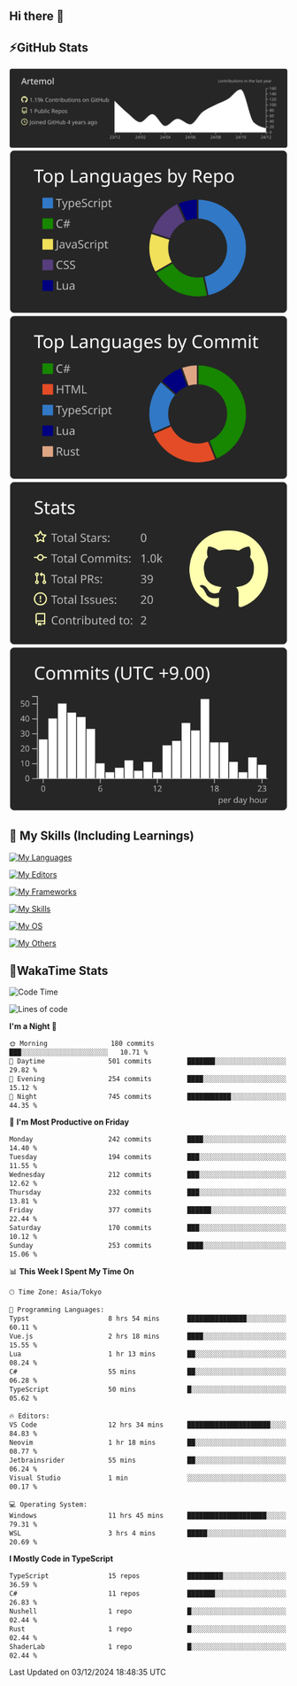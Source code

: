 ## Hi there 👋
<!--
**Artemol/Artemol** is a ✨ _special_ ✨ repository because its `README.md` (this file) appears on your GitHub profile.

Here are some ideas to get you started:

- 🔭 I’m currently working on ...
- 🌱 I’m currently learning ...
- 👯 I’m looking to collaborate on ...
- 🤔 I’m looking for help with ...
- 💬 Ask me about ...
- 📫 How to reach me: ...
- 😄 Pronouns: ...
- ⚡ Fun fact: ...
-->

## ⚡GitHub Stats
[![](https://raw.githubusercontent.com/Artemol/Artemol/main/profile-summary-card-output/apprentice/0-profile-details.svg)](https://github.com/vn7n24fzkq/github-profile-summary-cards)
[![](https://raw.githubusercontent.com/Artemol/Artemol/main/profile-summary-card-output/apprentice/1-repos-per-language.svg)](https://github.com/vn7n24fzkq/github-profile-summary-cards) [![](https://raw.githubusercontent.com/Artemol/Artemol/main/profile-summary-card-output/apprentice/2-most-commit-language.svg)](https://github.com/vn7n24fzkq/github-profile-summary-cards)
[![](https://raw.githubusercontent.com/Artemol/Artemol/main/profile-summary-card-output/apprentice/3-stats.svg)](https://github.com/vn7n24fzkq/github-profile-summary-cards) [![](https://raw.githubusercontent.com/Artemol/Artemol/main/profile-summary-card-output/apprentice/4-productive-time.svg)](https://github.com/vn7n24fzkq/github-profile-summary-cards)

## 🌱 My Skills (Including Learnings)

<!--
### Languages
-->
[![My Languages](https://skillicons.dev/icons?i=ts,py,cs,dotnet,rust,go,c,matlab,css)](https://skillicons.dev)

<!--
### Editors
-->
[![My Editors](https://skillicons.dev/icons?i=vscode,neovim,vim,visualstudio,idea)](https://skillicons.dev)

<!--
### Frameworks
-->
[![My Frameworks](https://skillicons.dev/icons?i=react,nestjs,vite,tailwind,tauri,electron,remix,nextjs,fastapi)](https://skillicons.dev)

<!--
### Tools
-->
[![My Skills](https://skillicons.dev/icons?i=git,nodejs,docker,unity,postman,bun,discord,cloudflare,bash,prometheus,grafana,obsidian)](https://skillicons.dev)

<!--
### OS
-->
[![My OS](https://skillicons.dev/icons?i=windows,ubuntu)](https://skillicons.dev)

<!--
### Others
-->
[![My Others](https://skillicons.dev/icons?i=github,raspberrypi,gcp)](https://skillicons.dev)

## 💬WakaTime Stats
<!--START_SECTION:waka-->
![Code Time](http://img.shields.io/badge/Code%20Time-334%20hrs%2012%20mins-blue)

![Lines of code](https://img.shields.io/badge/From%20Hello%20World%20I%27ve%20Written-10.7%20million%20lines%20of%20code-blue)

**I'm a Night 🦉** 

```text
🌞 Morning                180 commits         ███░░░░░░░░░░░░░░░░░░░░░░   10.71 % 
🌆 Daytime                501 commits         ███████░░░░░░░░░░░░░░░░░░   29.82 % 
🌃 Evening                254 commits         ████░░░░░░░░░░░░░░░░░░░░░   15.12 % 
🌙 Night                  745 commits         ███████████░░░░░░░░░░░░░░   44.35 % 
```
📅 **I'm Most Productive on Friday** 

```text
Monday                   242 commits         ████░░░░░░░░░░░░░░░░░░░░░   14.40 % 
Tuesday                  194 commits         ███░░░░░░░░░░░░░░░░░░░░░░   11.55 % 
Wednesday                212 commits         ███░░░░░░░░░░░░░░░░░░░░░░   12.62 % 
Thursday                 232 commits         ███░░░░░░░░░░░░░░░░░░░░░░   13.81 % 
Friday                   377 commits         ██████░░░░░░░░░░░░░░░░░░░   22.44 % 
Saturday                 170 commits         ███░░░░░░░░░░░░░░░░░░░░░░   10.12 % 
Sunday                   253 commits         ████░░░░░░░░░░░░░░░░░░░░░   15.06 % 
```


📊 **This Week I Spent My Time On** 

```text
🕑︎ Time Zone: Asia/Tokyo

💬 Programming Languages: 
Typst                    8 hrs 54 mins       ███████████████░░░░░░░░░░   60.11 % 
Vue.js                   2 hrs 18 mins       ████░░░░░░░░░░░░░░░░░░░░░   15.55 % 
Lua                      1 hr 13 mins        ██░░░░░░░░░░░░░░░░░░░░░░░   08.24 % 
C#                       55 mins             ██░░░░░░░░░░░░░░░░░░░░░░░   06.28 % 
TypeScript               50 mins             █░░░░░░░░░░░░░░░░░░░░░░░░   05.62 % 

🔥 Editors: 
VS Code                  12 hrs 34 mins      █████████████████████░░░░   84.83 % 
Neovim                   1 hr 18 mins        ██░░░░░░░░░░░░░░░░░░░░░░░   08.77 % 
Jetbrainsrider           55 mins             ██░░░░░░░░░░░░░░░░░░░░░░░   06.24 % 
Visual Studio            1 min               ░░░░░░░░░░░░░░░░░░░░░░░░░   00.17 % 

💻 Operating System: 
Windows                  11 hrs 45 mins      ████████████████████░░░░░   79.31 % 
WSL                      3 hrs 4 mins        █████░░░░░░░░░░░░░░░░░░░░   20.69 % 
```

**I Mostly Code in TypeScript** 

```text
TypeScript               15 repos            █████████░░░░░░░░░░░░░░░░   36.59 % 
C#                       11 repos            ███████░░░░░░░░░░░░░░░░░░   26.83 % 
Nushell                  1 repo              █░░░░░░░░░░░░░░░░░░░░░░░░   02.44 % 
Rust                     1 repo              █░░░░░░░░░░░░░░░░░░░░░░░░   02.44 % 
ShaderLab                1 repo              █░░░░░░░░░░░░░░░░░░░░░░░░   02.44 % 
```




 Last Updated on 03/12/2024 18:48:35 UTC
<!--END_SECTION:waka-->
